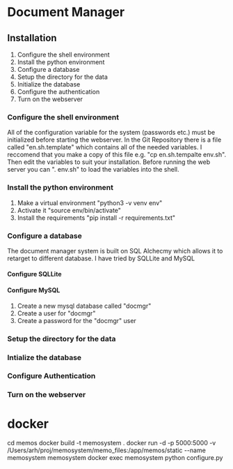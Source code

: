 # Document Manager

## Installation
1. Configure the shell environment
2. Install the python environment
3. Configure a database
4. Setup the directory for the data
5. Initialize the database
6. Configure the authentication
7. Turn on the webserver

### Configure the shell environment
All of the configuration variable for the system (passwords etc.) must be initialized before starting the webserver.  In the Git Repository there is a file called "en.sh.template" which contains all of the needed variables.  I reccomend that you make a copy of this file e.g. "cp en.sh.tempalte env.sh".  Then edit the variables to suit your installation.  Before running the web server you can ". env.sh" to load the variables into the shell.

### Install the python environment
1. Make a virtual environment "python3 -v venv env"
2. Activate it "source env/bin/activate"
3. Install the requirements "pip install -r requirements.txt"

### Configure a database
The document manager system is built on SQL Alchecmy which allows it to retarget to different database.  I have tried by SQLLite and MySQL

#### Configure SQLLite

#### Configure MySQL
1. Create a new mysql database called "docmgr" 
2. Create a user for "docmgr"
3. Create a password for the "docmgr" user



### Setup the directory for the data


### Intialize the database

### Configure Authentication

### Turn on the webserver


# docker
cd memos
docker build -t memosystem .
docker run -d -p 5000:5000 -v /Users/arh/proj/memosystem/memo_files:/app/memos/static --name memosystem memosystem
docker exec memosystem python configure.py